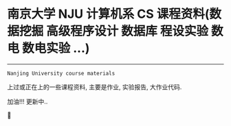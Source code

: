 # 南京大学 NJU 计算机系 CS 课程资料(数据挖掘 高级程序设计 数据库 程设实验 数电 数电实验 ...)

---

`Nanjing University course materials`

上过或正在上的一些课程资料, 主要是作业, 实验报告, 大作业代码.



加油!!! 更新中..

:slightly_smiling_face:

